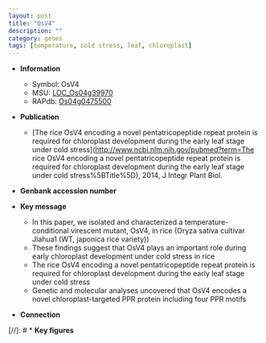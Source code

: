 ```yaml
---
layout: post
title: "OsV4"
description: ""
category: genes
tags: [temperature, cold stress, leaf, chloroplast]
---
```


* **Information**  
    + Symbol: OsV4  
    + MSU: [LOC_Os04g39970](http://rice.plantbiology.msu.edu/cgi-bin/ORF_infopage.cgi?orf=LOC_Os04g39970)  
    + RAPdb: [Os04g0475500](http://rapdb.dna.affrc.go.jp/viewer/gbrowse_details/irgsp1?name=Os04g0475500)  

* **Publication**  
    + [The rice OsV4 encoding a novel pentatricopeptide repeat protein is required for chloroplast development during the early leaf stage under cold stress](http://www.ncbi.nlm.nih.gov/pubmed?term=The rice OsV4 encoding a novel pentatricopeptide repeat protein is required for chloroplast development during the early leaf stage under cold stress%5BTitle%5D), 2014, J Integr Plant Biol.

* **Genbank accession number**  

* **Key message**  
    + In this paper, we isolated and characterized a temperature-conditional virescent mutant, OsV4, in rice (Oryza sativa cultivar Jiahua1 (WT, japonica rice variety))
    + These findings suggest that OsV4 plays an important role during early chloroplast development under cold stress in rice
    + The rice OsV4 encoding a novel pentatricopeptide repeat protein is required for chloroplast development during the early leaf stage under cold stress
    + Genetic and molecular analyses uncovered that OsV4 encodes a novel chloroplast-targeted PPR protein including four PPR motifs

* **Connection**  

[//]: # * **Key figures**  


